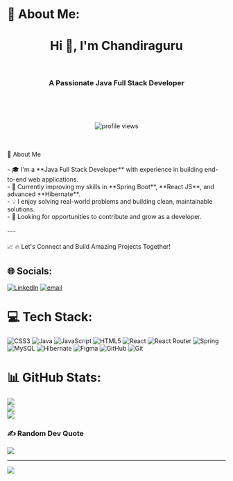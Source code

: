 # 💫 About Me:
<h1 align="center">Hi 👋, I'm Chandiraguru</h1><br><h3 align="center">A Passionate Java Full Stack Developer</h3><br><br><p align="center"><br>  <img src="https://komarev.com/ghpvc/?username=your-username&label=Profile%20views&color=0e75b6&style=flat" alt="profile views" /><br></p><br><br>🌟 About Me<br><br>- 🎓 I'm a **Java Full Stack Developer** with experience in building end-to-end web applications.<br>- 🌱 Currently improving my skills in **Spring Boot**, **React JS**, and advanced **Hibernate**.<br>- 💡 I enjoy solving real-world problems and building clean, maintainable solutions.<br>- 💼 Looking for opportunities to contribute and grow as a developer.<br><br>---<br><br>📈 🔥 Let's Connect and Build Amazing Projects Together!<br>


## 🌐 Socials:
[![LinkedIn](https://img.shields.io/badge/LinkedIn-%230077B5.svg?logo=linkedin&logoColor=white)](https://linkedin.com/in/salaichandru007) [![email](https://img.shields.io/badge/Email-D14836?logo=gmail&logoColor=white)](mailto:salaichandru007@gmail.com) 

# 💻 Tech Stack:
![CSS3](https://img.shields.io/badge/css3-%231572B6.svg?style=for-the-badge&logo=css3&logoColor=white) ![Java](https://img.shields.io/badge/java-%23ED8B00.svg?style=for-the-badge&logo=openjdk&logoColor=white) ![JavaScript](https://img.shields.io/badge/javascript-%23323330.svg?style=for-the-badge&logo=javascript&logoColor=%23F7DF1E) ![HTML5](https://img.shields.io/badge/html5-%23E34F26.svg?style=for-the-badge&logo=html5&logoColor=white) ![React](https://img.shields.io/badge/react-%2320232a.svg?style=for-the-badge&logo=react&logoColor=%2361DAFB) ![React Router](https://img.shields.io/badge/React_Router-CA4245?style=for-the-badge&logo=react-router&logoColor=white) ![Spring](https://img.shields.io/badge/spring-%236DB33F.svg?style=for-the-badge&logo=spring&logoColor=white) ![MySQL](https://img.shields.io/badge/mysql-4479A1.svg?style=for-the-badge&logo=mysql&logoColor=white) ![Hibernate](https://img.shields.io/badge/Hibernate-59666C?style=for-the-badge&logo=Hibernate&logoColor=white) ![Figma](https://img.shields.io/badge/figma-%23F24E1E.svg?style=for-the-badge&logo=figma&logoColor=white) ![GitHub](https://img.shields.io/badge/github-%23121011.svg?style=for-the-badge&logo=github&logoColor=white) ![Git](https://img.shields.io/badge/git-%23F05033.svg?style=for-the-badge&logo=git&logoColor=white)
# 📊 GitHub Stats:
![](https://github-readme-stats.vercel.app/api?username=Salaichandru007&theme=gruvbox_light&hide_border=false&include_all_commits=false&count_private=false)<br/>
![](https://nirzak-streak-stats.vercel.app/?user=Salaichandru007&theme=gruvbox_light&hide_border=false)<br/>
![](https://github-readme-stats.vercel.app/api/top-langs/?username=Salaichandru007&theme=gruvbox_light&hide_border=false&include_all_commits=false&count_private=false&layout=compact)

### ✍️ Random Dev Quote
![](https://quotes-github-readme.vercel.app/api?type=horizontal&theme=radical)

---
[![](https://visitcount.itsvg.in/api?id=Salaichandru007&icon=0&color=0)](https://visitcount.itsvg.in)

<!-- Proudly created with GPRM ( https://gprm.itsvg.in ) -->
